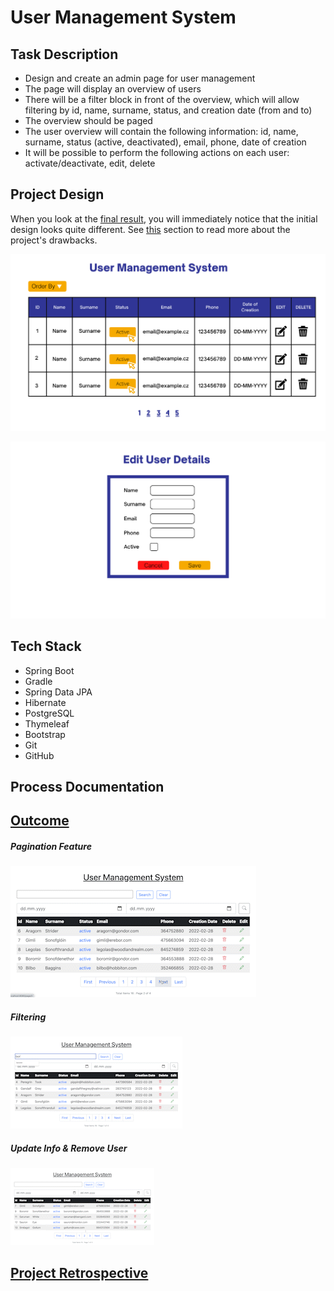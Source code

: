 # User Management System

## Task Description

* Design and create an admin page for user management
* The page will display an overview of users
* There will be a filter block in front of the overview, which will allow filtering by id, name, surname, status, and
  creation date (from and to)
* The overview should be paged
* The user overview will contain the following information: id, name, surname, status (active, deactivated), email,
  phone, date of creation
* It will be possible to perform the following actions on each user: activate/deactivate, edit, delete

## Project Design

When you look at the [final result](#outcome), you will immediately notice that the initial design looks quite different. See [this](#retrospective) section to read more about the project's drawbacks.

![page layout](https://github.com/lucieyarish/user-management-tool/blob/main/assets/layout.png)

![edit user](https://github.com/lucieyarish/user-management-tool/blob/main/assets/edit-usr.png)

## Tech Stack
* Spring Boot
* Gradle
* Spring Data JPA
* Hibernate
* PostgreSQL
* Thymeleaf
* Bootstrap
* Git
* GitHub

## Process Documentation


## [Outcome](#outcome)

##### Pagination Feature
![](https://github.com/lucieyarish/user-management-tool/blob/main/assets/pagination.gif)

##### Filtering 
![](https://github.com/lucieyarish/user-management-tool/blob/main/assets/filtering.gif)

##### Update Info & Remove User
![](https://github.com/lucieyarish/user-management-tool/blob/main/assets/updateDelete.gif)

## [Project Retrospective](#retrospective)
